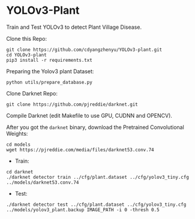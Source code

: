 # YOLOv3-Plant

Train and Test YOLOv3 to detect Plant Village Disease.

Clone this Repo:
```
git clone https://github.com/cdyangzhenyu/YOLOv3-plant.git
cd YOLOv3-plant
pip3 install -r requirements.txt
```

Preparing the Yolov3 plant Dataset:
```
python utils/prepare_database.py
```

Clone Darknet Repo:
```
git clone https://github.com/pjreddie/darknet.git
```

Compile Darknet (edit Makefile to use GPU, CUDNN and OPENCV).

After you got the `darknet` binary, download the Pretrained Convolutional Weights:

```
cd models
wget https://pjreddie.com/media/files/darknet53.conv.74
```

- Train:
```
cd darknet
./darknet detector train ../cfg/plant.dataset ../cfg/yolov3_tiny.cfg ../models/darknet53.conv.74
```

- Test:
```
./darknet detector test ../cfg/plant.dataset ../cfg/yolov3_tiny.cfg ../models/yolov3_plant.backup IMAGE_PATH -i 0 -thresh 0.5
```

